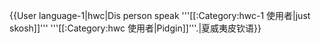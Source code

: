 {{User language-1|hwc|Dis person speak '''[[:Category:hwc-1 使用者|just skosh]]''' '''[[:Category:hwc 使用者|Pidgin]]'''.|夏威夷皮钦语}}<noinclude>
</noinclude>